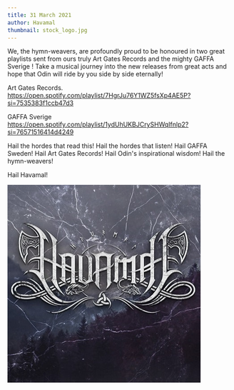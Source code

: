 ```yaml
---
title: 31 March 2021
author: Havamal
thumbnail: stock_logo.jpg
---
```


We, the hymn-weavers, are profoundly proud to be honoured in two great playlists sent from ours truly Art Gates Records and the mighty GAFFA Sverige !
Take a musical journey into the new releases from great acts and hope that Odin will ride by you side by side eternally!

Art Gates Records.
<https://open.spotify.com/playlist/7HgrJu76Y1WZ5fsXp4AE5P?si=7535383f1ccb47d3>

GAFFA Sverige
<https://open.spotify.com/playlist/1ydUhUKBJCrySHWqIfnlp2?si=76571516414d4249>

Hail the hordes that read this! Hail the hordes that listen! Hail GAFFA Sweden! Hail Art Gates Records! Hail Odin's inspirational wisdom! Hail the hymn-weavers!

Hail Havamal!

![stock_logo.jpg](./stock_logo.jpg)
